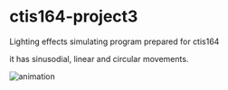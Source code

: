 # ctis164-project3
Lighting effects simulating program prepared for ctis164

it has sinusodial, linear and circular movements.

![animation](https://user-images.githubusercontent.com/102901204/212495990-8e327ce1-d598-4f64-8a12-a4173ed49008.gif)

